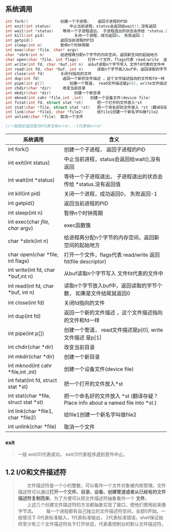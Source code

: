 
## 系统调用
```c
int fork()              创建一个子进程，   返回子进程的PID
int exit(int status)        中止当前进程，status会返回给wait(),没有返回
int wait(int *status)    等待一个子进程退出， 子进程退出的状态会传给 *status.没有返回值
int kill(int pid)             关闭一个进程，成功返回0， 失败返回-1
int getpid()            返回当前进程的PID
int sleep(int n)        暂停n个时钟周期
int exec(char *file, char* argv)
char *sbrk(int n)       给进程再分配n个字节的内存空间，返回新空间的起始地方
char open(char *file, int flags)    打开一个文件，flags代表 read/write  返回 fd(file descriptor)
int write(int fd, char *buf,int n)  从buf读取n个字节写入 文件fd代表的文件中
int read(int fd, char *buf, int n)      读取n个字节放入buf中，返回读取的字节个数， 如果是文件结尾就返回0
int close(int fd)       关闭fd指向的文件
int dup(int fd)          返回一个新的文件描述 ，这个文件描述指向的文件和fd一样
int pipe(int p[])           创建一个管道， read文件描述是p[0], write文件描述是p[1]
int chdir(char *dir)     改变当前目录
int mkdir(char *dir)          创建一个新目录
int mknod(int cahr *file,int ,int)   创建一个设备文件(device file) 
int fstat(int fd, struct stat *st)      把一个打开的文件放入*st
int stat(char *file, struct stat *st)   把一个命名好的文件放入 *st (翻译存疑？Place info about a named file into *st.)
int link(char *file1, char *file2)      给file1创建一个新名字叫做file2
int unlink(char *file)  取消一个文件

//一般规定返回值为0代表没有error, -1代表有error
```
系统调用|含义
-|-
int fork()       |       创建一个子进程，   返回子进程的PID  
int exit(int status)  |      中止当前进程，status会返回给wait(),没有返回
int wait(int *status)  |  等待一个子进程退出， 子进程退出的状态会传给 *status.没有返回值
int kill(int pid)       |      关闭一个进程，成功返回0， 失败返回-1   
int getpid()           | 返回当前进程的PID  
int sleep(int n)        |暂停n个时钟周期   
int exec(char *file, char* argv)   | exec函数簇
char *sbrk(int n)      | 给进程再分配n个字节的内存空间，返回新空间的起始地方  
char open(char *file, int flags)  |  打开一个文件，flags代表 read/write  返回 fd(file descriptor)  
int write(int fd, char *buf,int n) |  从buf读取n个字节写入 文件fd代表的文件中  
int read(int fd, char *buf, int n)  |    读取n个字节放入buf中，返回读取的字节个数， 如果是文件结尾就返回0  
int close(int fd)       |关闭fd指向的文件   
int dup(int fd)          |返回一个新的文件描述 ，这个文件描述指向的文件和fd一样  
int pipe(int p[])         |  创建一个管道， read文件描述是p[0], write文件描述  是p[1]
int chdir(char *dir)    | 改变当前目录  
int mkdir(char *dir)     |     创建一个新目录  
int mknod(int cahr *file,int ,int) |  创建一个设备文件(device file)   
int fstat(int fd, struct stat *st)  |    把一个打开的文件放入*st  
int stat(char *file, struct stat *st) |  把一个命名好的文件放入 *st (翻译存疑？Place info about a named file into *st.)  
int link(char *file1, char *file2)     | 给file1创建一个新名字叫做file2
int unlink(char *file)  |取消一个文件

### exit
>一般 exit(0)代表成功， exit(1)代表程序遇到意外中止。


## 1.2 I/O和文件描述符
>&emsp;&emsp;文件描述符是一个小的整数，可以看作一个文件对象被内核管理。文件描述符可以通过<b>打开一个文件、目录、设备、创建管道或者从已经有的文件描述符复制而来</b>。为了方便可以把文件描述符抽象看作一个 <b>文件</b>。  
&emsp;&emsp;上述几个创建文件描述符的方法都抽象实现了接口，使他们使用起来像字节流。
&emsp;&emsp;每一个进程都有自己独立的文件描述符空间，全部0开始。一般情况下 0代表标准输入，1代表标准输出， 2代表标准错误。shell保证始终至少有三个文件描述符处于打开状态，代表着控制台的默认文件描述符。